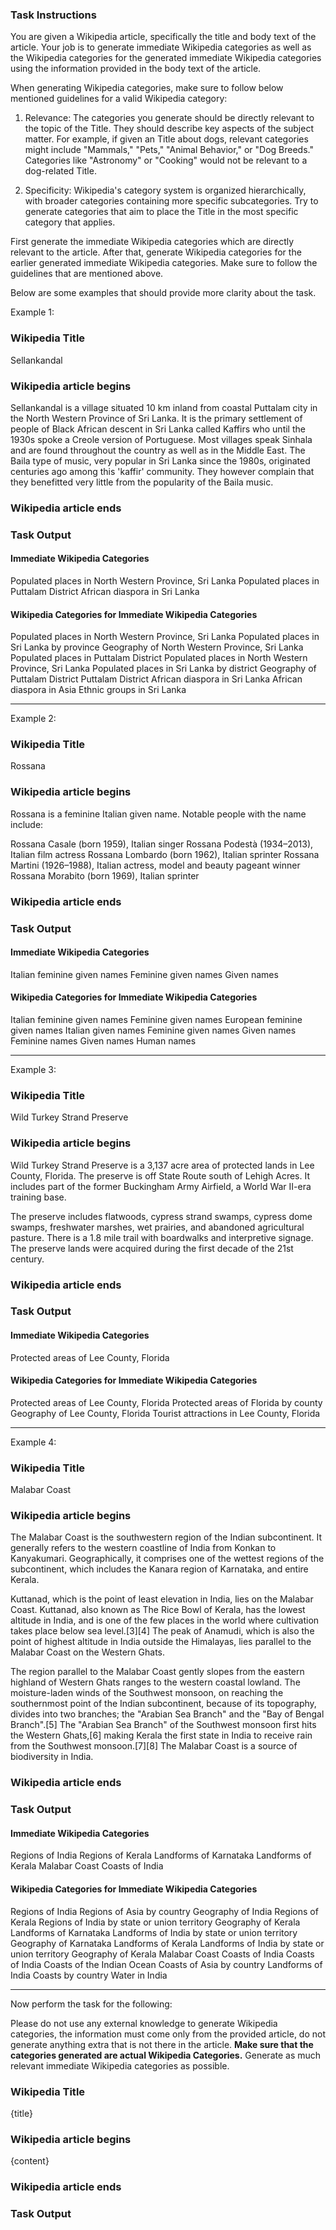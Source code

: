### Task Instructions

You are given a Wikipedia article, specifically the title and body text of the article. Your job is to generate immediate Wikipedia categories as well as the Wikipedia categories for the generated immediate Wikipedia categories using the information provided in the body text of the article. 

When generating Wikipedia categories, make sure to follow below mentioned guidelines for a valid Wikipedia category:

1. Relevance: The categories you generate should be directly relevant to the topic of the Title. They should describe key aspects of the subject matter. For example, if given an Title about dogs, relevant categories might include "Mammals," "Pets," "Animal Behavior," or "Dog Breeds." Categories like "Astronomy" or "Cooking" would not be relevant to a dog-related Title.

2. Specificity: Wikipedia's category system is organized hierarchically, with broader categories containing more specific subcategories. Try to generate categories that aim to place the Title in the most specific category that applies.

First generate the immediate Wikipedia categories which are directly relevant to the article. After that, generate Wikipedia categories for the earlier generated immediate Wikipedia categories. Make sure to follow the guidelines that are mentioned above. 

Below are some examples that should provide more clarity about the task.

Example 1:

### Wikipedia Title
Sellankandal

### Wikipedia article begins
Sellankandal is a village situated 10 km inland from coastal Puttalam city in the North Western Province of Sri Lanka. It is the primary settlement of people of Black African descent in Sri Lanka called Kaffirs who until the 1930s spoke a Creole version of Portuguese. Most villages speak Sinhala and are found throughout the country as well as in the Middle East. The Baila type of music, very popular in Sri Lanka since the 1980s, originated centuries ago among this 'kaffir' community. They however complain that they benefitted very little from the popularity of the Baila music.
### Wikipedia article ends

### Task Output
#### Immediate Wikipedia Categories
Populated places in North Western Province, Sri Lanka
Populated places in Puttalam District
African diaspora in Sri Lanka

#### Wikipedia Categories for Immediate Wikipedia Categories
Populated places in North Western Province, Sri Lanka
	Populated places in Sri Lanka by province
	Geography of North Western Province, Sri Lanka
Populated places in Puttalam District
	Populated places in North Western Province, Sri Lanka
	Populated places in Sri Lanka by district
	Geography of Puttalam District
	Puttalam District
African diaspora in Sri Lanka
	African diaspora in Asia
	Ethnic groups in Sri Lanka

---------------------------

Example 2:

### Wikipedia Title
Rossana

### Wikipedia article begins
Rossana is a feminine Italian given name. Notable people with the name include:

Rossana Casale (born 1959), Italian singer
Rossana Podestà (1934–2013), Italian film actress
Rossana Lombardo (born 1962), Italian sprinter
Rossana Martini (1926–1988), Italian actress, model and beauty pageant winner
Rossana Morabito (born 1969), Italian sprinter
### Wikipedia article ends

### Task Output
#### Immediate Wikipedia Categories
Italian feminine given names
Feminine given names
Given names

#### Wikipedia Categories for Immediate Wikipedia Categories
Italian feminine given names
	Feminine given names
	European feminine given names
	Italian given names
Feminine given names
	Given names
	Feminine names
Given names
	Human names

---------------------------

Example 3:

### Wikipedia Title
Wild Turkey Strand Preserve

### Wikipedia article begins
Wild Turkey Strand Preserve is a  3,137 acre area of protected lands in Lee County, Florida. The preserve is off State Route south of Lehigh Acres. It includes part of the former Buckingham Army Airfield, a World War II-era training base.

The preserve includes flatwoods, cypress strand swamps, cypress dome swamps, freshwater marshes, wet prairies, and abandoned agricultural pasture. There is a 1.8 mile trail with boardwalks and interpretive signage. The preserve lands were acquired during the first decade of the 21st century.
### Wikipedia article ends

### Task Output
#### Immediate Wikipedia Categories
Protected areas of Lee County, Florida

#### Wikipedia Categories for Immediate Wikipedia Categories
Protected areas of Lee County, Florida
	Protected areas of Florida by county
	Geography of Lee County, Florida
	Tourist attractions in Lee County, Florida

---------------------------

Example 4:

### Wikipedia Title
Malabar Coast

### Wikipedia article begins
The Malabar Coast is the southwestern region of the Indian subcontinent. It generally refers to the western coastline of India from Konkan to Kanyakumari. Geographically, it comprises one of the wettest regions of the subcontinent, which includes the Kanara region of Karnataka, and entire Kerala.

Kuttanad, which is the point of least elevation in India, lies on the Malabar Coast. Kuttanad, also known as The Rice Bowl of Kerala, has the lowest altitude in India, and is one of the few places in the world where cultivation takes place below sea level.[3][4] The peak of Anamudi, which is also the point of highest altitude in India outside the Himalayas, lies parallel to the Malabar Coast on the Western Ghats.

The region parallel to the Malabar Coast gently slopes from the eastern highland of Western Ghats ranges to the western coastal lowland. The moisture-laden winds of the Southwest monsoon, on reaching the southernmost point of the Indian subcontinent, because of its topography, divides into two branches; the "Arabian Sea Branch" and the "Bay of Bengal Branch".[5] The "Arabian Sea Branch" of the Southwest monsoon first hits the Western Ghats,[6] making Kerala the first state in India to receive rain from the Southwest monsoon.[7][8] The Malabar Coast is a source of biodiversity in India.
### Wikipedia article ends

### Task Output
#### Immediate Wikipedia Categories
Regions of India
Regions of Kerala
Landforms of Karnataka
Landforms of Kerala
Malabar Coast
Coasts of India

#### Wikipedia Categories for Immediate Wikipedia Categories
Regions of India
	Regions of Asia by country
	Geography of India
Regions of Kerala
	Regions of India by state or union territory
	Geography of Kerala
Landforms of Karnataka
	Landforms of India by state or union territory
	Geography of Karnataka
Landforms of Kerala
	Landforms of India by state or union territory
	Geography of Kerala
Malabar Coast
	Coasts of India
Coasts of India
	Coasts of the Indian Ocean
	Coasts of Asia by country
	Landforms of India
	Coasts by country
	Water in India

---------------------------

Now perform the task for the following:

Please do not use any external knowledge to generate Wikipedia categories, the information must come only from the provided article, do not generate anything extra that is not there in the article.
**Make sure that the categories generated are actual Wikipedia Categories.**
Generate as much relevant immediate Wikipedia categories as possible.

### Wikipedia Title
{title}

### Wikipedia article begins
{content}
### Wikipedia article ends

### Task Output
